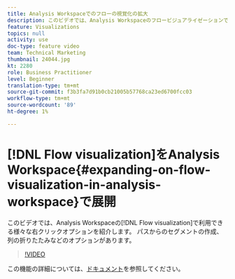 ```yaml
---
title: Analysis Workspaceでのフローの視覚化の拡大
description: このビデオでは、Analysis Workspaceのフロービジュアライゼーションで使用できる様々な右クリックオプションを示します。 パスからのセグメントの作成、列の折りたたみなどのオプションがあります。
feature: Visualizations
topics: null
activity: use
doc-type: feature video
team: Technical Marketing
thumbnail: 24044.jpg
kt: 2280
role: Business Practitioner
level: Beginner
translation-type: tm+mt
source-git-commit: f3b3fa7d91b0cb21005b57768ca23ed6700fcc03
workflow-type: tm+mt
source-wordcount: '89'
ht-degree: 1%

---
```



# [!DNL Flow visualization]をAnalysis Workspace{#expanding-on-flow-visualization-in-analysis-workspace}で展開

このビデオでは、Analysis Workspaceの[!DNL Flow visualization]で利用できる様々な右クリックオプションを紹介します。 パスからのセグメントの作成、列の折りたたみなどのオプションがあります。

>[!VIDEO](https://video.tv.adobe.com/v/24044/?quality=12)

この機能の詳細については、[ドキュメント](https://experienceleague.adobe.com/docs/analytics/analyze/analysis-workspace/visualizations/flow/flow.html?lang=en#analysis-workspace)を参照してください。
